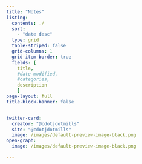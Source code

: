 ```yaml
---
title: "Notes"
listing:
  contents: ./
  sort: 
    - "date desc"
  type: grid
  table-striped: false
  grid-columns: 1
  grid-item-border: true
  fields: [
    title, 
    #date-modified,  
    #categories,
    description
    ]
page-layout: full
title-block-banner: false


twitter-card:
  creator: "@cdotjdotmills"
  site: "@cdotjdotmills"
  image: /images/default-preview-image-black.png
open-graph:
  image: /images/default-preview-image-black.png

---
```


